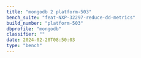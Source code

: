 ```yaml
---
title: "mongodb 2 platform-503"
bench_suite: "feat-NXP-32297-reduce-dd-metrics"
build_number: "platform-503"
dbprofile: "mongodb"
classifier: ""
date: 2024-02-20T08:50:03
type: "bench"
---
```

